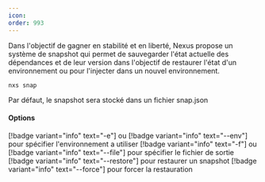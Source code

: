 ```yaml
---
icon: 
order: 993
---
```

Dans l'objectif de gagner en stabilité et en liberté, Nexus propose un système de snapshot qui permet de sauvegarder l'état actuelle des dépendances et de leur version dans l'objectif de restaurer l'état d'un environnement ou pour l'injecter dans un nouvel environnement.

```console
nxs snap
```

Par défaut, le snapshot sera stocké dans un fichier snap.json
<br>
#### Options

[!badge variant="info" text="-e"] ou [!badge variant="info" text="--env"] pour spécifier l'environnement a utiliser
[!badge variant="info" text="-f"] ou [!badge variant="info" text="--file"] pour spécifier le fichier de sortie
[!badge variant="info" text="--restore"] pour restaurer un snapshot
[!badge variant="info" text="--force"] pour forcer la restauration